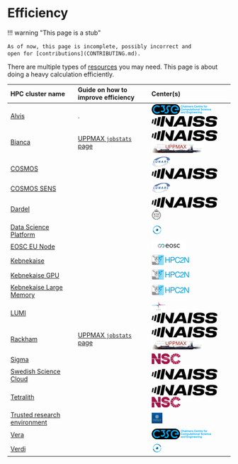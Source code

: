 # Efficiency

!!! warning "This page is a stub"

    As of now, this page is incomplete, possibly incorrect and
    open for [contributions](CONTRIBUTING.md).

There are multiple types of [resources](resources.md) you may need.
This page is about doing a heavy calculation efficiently.

|HPC cluster name|Guide on how to improve efficiency|Center(s)|
|:----------------------------|:----------------|:---------|
|[Alvis](https://www.c3se.chalmers.se/about/Alvis/)                                      |.                                                                                   |![C3SE](logo/c3se_logo_134_x_24.png) ![NAISS](logo/naiss_logo_148_x_24.png)|
|[Bianca](https://docs.uppmax.uu.se/cluster_guides/bianca/)                              |[UPPMAX `jobstats` page](https://docs.uppmax.uu.se/software/jobstats/#efficient-use)|![NAISS](logo/naiss_logo_148_x_24.png) ![UPPMAX](logo/uppmax_logo_116_x_24.png)|
|[COSMOS](https://www.lunarc.lu.se/systems/cosmos/)                                      |                                                                                    |![LUNARC](logo/lunarc_logo_42_x_24.png) ![NAISS](logo/naiss_logo_148_x_24.png)|
|[COSMOS SENS](https://www.lunarc.lu.se/systems/cosmos-sens/)                            |                                                                                    |![LUNARC](logo/lunarc_logo_42_x_24.png)|
|[Dardel](https://www.pdc.kth.se/hpc-services/computing-systems/dardel-hpc-system/dardel)|                                                                                    |![NAISS](logo/naiss_logo_148_x_24.png) ![PDC](logo/pdc_logo_21_x_24.png)|
|[Data Science Platform](https://datahub.aida.scilifelab.se/data-science-platform/)      |                                                                                    |![AIDA Data Hub](logo/aida_logo_24_x_24.png)|
|[EOSC EU Node](https://open-science-cloud.ec.europa.eu/)                                |                                                                                    |![EOSC](logo/eosc_logo_77_x_24.png)|
|[Kebnekaise](https://www.hpc2n.umu.se/resources/hardware/kebnekaise)                    |                                                                                    |![HPC2N](logo/hpc2n_logo_84_x_24.png)|
|[Kebnekaise GPU](https://www.hpc2n.umu.se/resources/hardware/kebnekaise)                |                                                                                    |![HPC2N](logo/hpc2n_logo_84_x_24.png)|
|[Kebnekaise Large Memory](https://www.hpc2n.umu.se/resources/hardware/kebnekaise)       |                                                                                    |![HPC2N](logo/hpc2n_logo_84_x_24.png)|
|[LUMI](https://lumi-supercomputer.eu/)                                                  |                                                                                    |![CSC](logo/csc_logo_31_x_24.png) ![NAISS](logo/naiss_logo_148_x_24.png)|
|[Rackham](https://docs.uppmax.uu.se/cluster_guides/rackham/)                            |[UPPMAX `jobstats` page](https://docs.uppmax.uu.se/software/jobstats/#efficient-use)|![NAISS](logo/naiss_logo_148_x_24.png) ![UPPMAX](logo/uppmax_logo_116_x_24.png)|
|[Sigma](https://www.nsc.liu.se/systems/sigma/)                                          |                                                                                    |![NSC](logo/nsc_logo_66_x_24.png)|
|[Swedish Science Cloud](https://cloud.snic.se/)                                         |                                                                                    |![NAISS](logo/naiss_logo_148_x_24.png)|
|[Tetralith](https://www.nsc.liu.se/systems/tetralith/)                                  |                                                                                    |![NAISS](logo/naiss_logo_148_x_24.png) ![NSC](logo/nsc_logo_66_x_24.png)|
|[Trusted research environment](https://tre.gu.se/)                                      |                                                                                    |![University of Gothenburg](logo/university_of_gothenburg_logo_24_x_24.png)|
|[Vera](https://www.c3se.chalmers.se/about/Vera/)                                        |                                                                                    |![C3SE](logo/c3se_logo_134_x_24.png)|
|[Verdi](https://datahub.aida.scilifelab.se/data-science-platform/hardware/#verdi)       |                                                                                    |![AIDA Data Hub](logo/aida_logo_24_x_24.png)|
